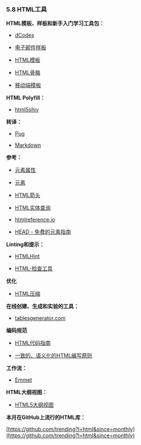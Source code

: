<!-- 5.8 - HTML Tools -->
### 5.8 HTML工具

<!-- HTML Templates/Boilerplates/Starter Kits: -->
**HTML模板、样板和新手入门学习工具包：**

+ [dCodes](http://www.dcodes.net/2/docs/index.html)

<!-- Email-Boilerplate -->
+ [电子邮件样板](https://github.com/seanpowell/Email-Boilerplate)

<!-- HTML5 Boilerplate -->
+ [HTML模板](https://html5boilerplate.com/)

<!-- HTML5 Bones -->
+ [HTML骨骼](http://html5bones.com/)

<!-- Mobile boilerplate -->
+ [移动端模板](https://html5boilerplate.com/mobile/)

**HTML Polyfill：**

+ [html5shiv](https://github.com/aFarkas/html5shiv)

<!-- Transpiling: -->
**转译：**

+ [Pug](https://pugjs.org/api/getting-started.html)

+ [Markdown](http://daringfireball.net/projects/markdown/)

<!-- References: -->
**参考：**

<!-- Element attributes -->
+ [元素属性](https://html.spec.whatwg.org/multipage/indices.html#attributes-3)

<!-- Elements -->
+ [元素](https://html.spec.whatwg.org/multipage/indices.html#elements-3)

<!-- HTML Arrows -->
+ [HTML箭头](http://htmlarrows.com/)

<!-- HTML Entity Lookup -->
+ [HTML实体查询](http://entity-lookup.leftlogic.com/)

+ [htmlreference.io](http://htmlreference.io/)

+ [HEAD - 免费的元素指南](https://gethead.info/)

<!-- Linting/Hinting: -->
**Linting和提示：**

+ [HTMLHint](http://htmlhint.com/)

<!-- html-inspector -->
+ [HTML-检查工具](https://github.com/philipwalton/html-inspector)

<!-- Optimizer: -->
**优化**

<!-- HTML Minifier -->
+ [HTML压缩](http://kangax.github.io/html-minifier/)

<!-- Online Creation/Generation/Experimentation Tools: -->
**在线创建、生成和实验的工具：**

+ [tablesgenerator.com](http://www.tablesgenerator.com/)

<!-- Authoring Conventions: -->
**编码规范**

<!-- HTML Code Guide -->
+ [HTML代码指南](http://codeguide.co/#html)

<!-- Principles of Writing Consistent, Idiomatic HTML -->
+ [一致的、语义化的HTML编写原则](https://github.com/necolas/idiomatic-html)

<!-- Workflow: -->
**工作流：**

+ [Emmet](http://emmet.io/)

<!-- HTML Outliner: -->
**HTML大纲视图：**

+ [HTML5大纲视图](https://gsnedders.html5.org/outliner/)

<!-- Trending HTML Repositories on GitHub This Month: -->
**本月在GitHub上流行的HTML库：**

[https://github.com/trending?l=html&since=monthly](https://github.com/trending?l=html&since=monthly)